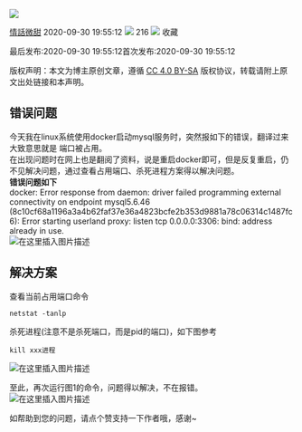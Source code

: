 ![](https://csdnimg.cn/release/blogv2/dist/pc/img/original.png)

[情話微甜](https://me.csdn.net/qq_41157588) 2020-09-30 19:55:12 ![](https://csdnimg.cn/release/blogv2/dist/pc/img/articleReadEyes.png) 216 ![](https://csdnimg.cn/release/blogv2/dist/pc/img/tobarCollect.png) 收藏 

最后发布:2020-09-30 19:55:12首次发布:2020-09-30 19:55:12

版权声明：本文为博主原创文章，遵循 [CC 4.0 BY-SA](http://creativecommons.org/licenses/by-sa/4.0/) 版权协议，转载请附上原文出处链接和本声明。

错误问题
----

今天我在linux系统使用docker启动mysql服务时，突然报如下的错误，翻译过来大致意思就是 端口被占用。  
在出现问题时在网上也是翻阅了资料，说是重启docker即可，但是反复重启，仍不见解决问题，通过查看占用端口、杀死进程方案得以解决问题。  
**错误问题如下**  
docker: Error response from daemon: driver failed programming external connectivity on endpoint mysql5.6.46 (8c10cf68a1196a3a4b62faf37e36a4823bcfe2b353d9881a78c06314c1487fc6): Error starting userland proxy: listen tcp 0.0.0.0:3306: bind: address already in use.  
![在这里插入图片描述](https://img-blog.csdnimg.cn/20200930194813679.png#pic_center)

解决方案
----

查看当前占用端口命令

    netstat -tanlp
    

杀死进程(注意不是杀死端口，而是pid的端口)，如下图参考

    kill xxx进程 
    

![在这里插入图片描述](https://img-blog.csdnimg.cn/20200930194913373.png?x-oss-process=image/watermark,type_ZmFuZ3poZW5naGVpdGk,shadow_10,text_aHR0cHM6Ly9ibG9nLmNzZG4ubmV0L3FxXzQxMTU3NTg4,size_16,color_FFFFFF,t_70#pic_center)

至此，再次运行图1的命令，问题得以解决，不在报错。  
![在这里插入图片描述](https://img-blog.csdnimg.cn/20200930195230832.png#pic_center)

如帮助到您的问题，请点个赞支持一下作者哦，感谢~